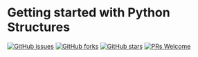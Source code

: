 # Getting started with Python Structures
[![GitHub issues](https://img.shields.io/github/issues/Develop-Packt/Getting-started-with-Python-Structures.svg)](https://github.com/Develop-Packt/Getting-started-with-Python-Structures/issues)
[![GitHub forks](https://img.shields.io/github/forks/Develop-Packt/Getting-started-with-Python-Structures.svg)](https://github.com/Develop-Packt/Getting-started-with-Python-Structures/network)
[![GitHub stars](https://img.shields.io/github/stars/Develop-Packt/Getting-started-with-Python-Structures.svg)](https://github.com/Develop-Packt/Getting-started-with-Python-Structures/stargazers)
[![PRs Welcome](https://img.shields.io/badge/PRs-welcome-brightgreen.svg)](https://github.com/Develop-Packt/Getting-started-with-Python-Structures/pulls)
